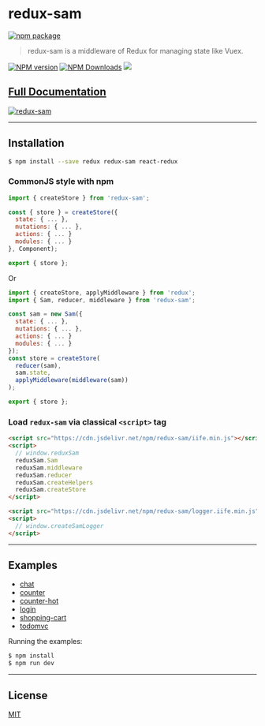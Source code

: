 # redux-sam

[![npm package](https://nodei.co/npm/redux-sam.png?downloads=true&downloadRank=true&stars=true)](https://www.npmjs.com/package/redux-sam)

> redux-sam is a middleware of Redux for managing state like Vuex.

[![NPM version](https://img.shields.io/npm/v/redux-sam.svg?style=flat)](https://npmjs.org/package/redux-sam)
[![NPM Downloads](https://img.shields.io/npm/dm/redux-sam.svg?style=flat)](https://npmjs.org/package/redux-sam)
[![](https://data.jsdelivr.com/v1/package/npm/redux-sam/badge)](https://www.jsdelivr.com/package/npm/redux-sam)

## [Full Documentation](https://react-hobby.github.io/redux-sam/)

[![redux-sam](https://react-hobby.github.io/redux-sam/img/redux-sam.png)](https://react-hobby.github.io/redux-sam/index.html)

---

## Installation

```bash
$ npm install --save redux redux-sam react-redux

```

### CommonJS style with npm

```js
import { createStore } from 'redux-sam';

const { store } = createStore({
  state: { ... },
  mutations: { ... },
  actions: { ... }
  modules: { ... }
}, Component);

export { store };

```

Or

```js
import { createStore, applyMiddleware } from 'redux';
import { Sam, reducer, middleware } from 'redux-sam';

const sam = new Sam({
  state: { ... },
  mutations: { ... },
  actions: { ... }
  modules: { ... }
});
const store = createStore(
  reducer(sam), 
  sam.state, 
  applyMiddleware(middleware(sam))
);

export { store };

```

### Load `redux-sam` via classical `<script>` tag

```html
<script src="https://cdn.jsdelivr.net/npm/redux-sam/iife.min.js"></script>
<script>
  // window.reduxSam
  reduxSam.Sam
  reduxSam.middleware
  reduxSam.reducer
  reduxSam.createHelpers
  reduxSam.createStore
</script>

```

```html
<script src="https://cdn.jsdelivr.net/npm/redux-sam/logger.iife.min.js"></script>
<script>
  // window.createSamLogger
</script>

```

---

## Examples

  - [chat](examples/chat)
  - [counter](examples/counter)
  - [counter-hot](examples/counter-hot)
  - [login](examples/login)
  - [shopping-cart](examples/shopping-cart)
  - [todomvc](examples/todomvc)

Running the examples:

```bash
$ npm install
$ npm run dev

```

---

## License

[MIT](https://opensource.org/licenses/MIT)
